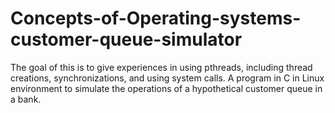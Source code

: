 # Concepts-of-Operating-systems-customer-queue-simulator
The goal of this is to give experiences in using pthreads, including thread creations,  synchronizations, and using system calls. A program in C in Linux  environment to simulate the operations of a hypothetical customer queue in a bank. 
